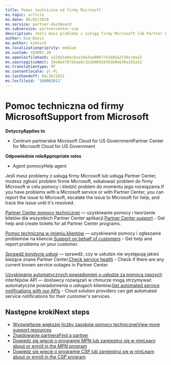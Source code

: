 ```yaml
---
title: Pomoc techniczna od firmy Microsoft
ms.topic: article
ms.date: 06/03/2020
ms.service: partner-dashboard
ms.subservice: partnercenter-csp
description: Jeśli masz problemy z usługą firmy Microsoft lub Partner Center, możesz eskalować do firmy Microsoft w celu pomocy i śledzić problem do momentu jego rozwiązania.
author: Kim-Davis
ms.author: kimnich
ms.localizationpriority: medium
ms.custom: SEOMAY.20
ms.openlocfilehash: a22dd2a8ec8ce3da3aa0967741685a2f28cc0a15
ms.sourcegitcommit: 26e6b470756aa9c1b3b0b919301b0eb38a335a52
ms.translationtype: MT
ms.contentlocale: pl-PL
ms.lasthandoff: 04/26/2021
ms.locfileid: "108002811"
---
```

# <a name="support-from-microsoft"></a><span data-ttu-id="67a71-103">Pomoc techniczna od firmy Microsoft</span><span class="sxs-lookup"><span data-stu-id="67a71-103">Support from Microsoft</span></span>

<span data-ttu-id="67a71-104">**Dotyczy**</span><span class="sxs-lookup"><span data-stu-id="67a71-104">**Applies to**</span></span>

- <span data-ttu-id="67a71-105">Centrum partnerskie Microsoft Cloud for US Government</span><span class="sxs-lookup"><span data-stu-id="67a71-105">Partner Center for Microsoft Cloud for US Government</span></span>

<span data-ttu-id="67a71-106">**Odpowiednie role**</span><span class="sxs-lookup"><span data-stu-id="67a71-106">**Appropriate roles**</span></span>

- <span data-ttu-id="67a71-107">Agent pomocy</span><span class="sxs-lookup"><span data-stu-id="67a71-107">Help agent</span></span>

<span data-ttu-id="67a71-108">Jeśli masz problemy z usługą firmy Microsoft lub usługą Partner Center, możesz zgłosić problem firmie Microsoft, eskalować problem do firmy Microsoft w celu pomocy i śledzić problem do momentu jego rozwiązania.</span><span class="sxs-lookup"><span data-stu-id="67a71-108">If you have problems with a Microsoft service or with Partner Center, you can report the issue to Microsoft, escalate the issue to Microsoft for help, and track the issue until it's resolved.</span></span>

<span data-ttu-id="67a71-109">[Partner Center pomocy technicznej](report-problems-with-partner-center.md) — uzyskiwanie pomocy i tworzenie biletów dla wszystkich Partner Center aplikacji.</span><span class="sxs-lookup"><span data-stu-id="67a71-109">[Partner Center support](report-problems-with-partner-center.md) - Get help and create tickets for all Partner Center programs.</span></span>

<span data-ttu-id="67a71-110">[Pomoc techniczna w imieniu klientów](report-problems-on-behalf-of-a-customer.md) — uzyskiwanie pomocy i zgłaszanie problemów na kliencie.</span><span class="sxs-lookup"><span data-stu-id="67a71-110">[Support on behalf of customers](report-problems-on-behalf-of-a-customer.md) - Get help and report problems on your customer.</span></span>

<span data-ttu-id="67a71-111">[Sprawdź kondycję usługi](check-service-health.md) — sprawdź, czy w usłudze nie występują jakieś bieżące znane Partner Center.</span><span class="sxs-lookup"><span data-stu-id="67a71-111">[Check service health](check-service-health.md) - Check if there are any current known service outages in Partner Center.</span></span>

<span data-ttu-id="67a71-112">[Uzyskiwanie automatycznych powiadomień o usłudze za pomocą naszych](get-automated-service-notifications-with-our-apis.md) interfejsów API — dostawcy rozwiązań w chmurze mogą otrzymywać automatyczne powiadomienia o usługach klientów.</span><span class="sxs-lookup"><span data-stu-id="67a71-112">[Get automated service notifications with our APIs](get-automated-service-notifications-with-our-apis.md) - Cloud solution providers can get automated service notifications for their customer's services.</span></span>

## <a name="next-steps"></a><span data-ttu-id="67a71-113">Następne kroki</span><span class="sxs-lookup"><span data-stu-id="67a71-113">Next steps</span></span>

- [<span data-ttu-id="67a71-114">Wyświetlanie większej liczby zasobów pomocy technicznej</span><span class="sxs-lookup"><span data-stu-id="67a71-114">View more support resources</span></span>](https://partner.microsoft.com/support/?stage=1)
- [<span data-ttu-id="67a71-115">Znajdowanie partnera</span><span class="sxs-lookup"><span data-stu-id="67a71-115">Find a partner</span></span>](find-a-partner.md)
- [<span data-ttu-id="67a71-116">Dowiedz się więcej o programie MPN lub zarejestruj się w nim</span><span class="sxs-lookup"><span data-stu-id="67a71-116">Learn about or enroll in the MPN program</span></span>](https://partner.microsoft.com/membership)
- [<span data-ttu-id="67a71-117">Dowiedz się więcej o programie CSP lub zarejestruj się w nim</span><span class="sxs-lookup"><span data-stu-id="67a71-117">Learn about or enroll in the CSP program</span></span>](https://partner.microsoft.com/membership/cloud-solution-provider)
